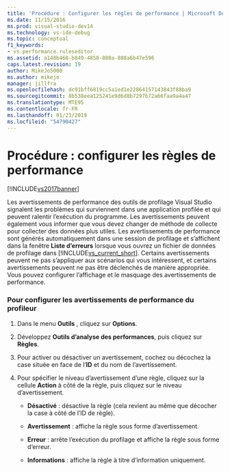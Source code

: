 ```yaml
---
title: 'Procédure : Configurer les règles de performance | Microsoft Docs'
ms.date: 11/15/2016
ms.prod: visual-studio-dev14
ms.technology: vs-ide-debug
ms.topic: conceptual
f1_keywords:
- vs.performance.ruleseditor
ms.assetid: a148b468-b849-4858-880a-808a6b47e596
caps.latest.revision: 19
author: MikeJo5000
ms.author: mikejo
manager: jillfra
ms.openlocfilehash: dc91bff6819cc5a1ed1e22864157143843f88ba9
ms.sourcegitcommit: 8b538eea125241e9d6d8b7297b72a66faa9a4a47
ms.translationtype: MTE95
ms.contentlocale: fr-FR
ms.lasthandoff: 01/23/2019
ms.locfileid: "54790427"
---
```

# <a name="how-to-configure-performance-rules"></a>Procédure : configurer les règles de performance
[!INCLUDE[vs2017banner](../includes/vs2017banner.md)]

Les avertissements de performance des outils de profilage Visual Studio signalent les problèmes qui surviennent dans une application profilée et qui peuvent ralentir l’exécution du programme. Les avertissements peuvent également vous informer que vous devez changer de méthode de collecte pour collecter des données plus utiles. Les avertissements de performance sont générés automatiquement dans une session de profilage et s’affichent dans la fenêtre **Liste d’erreurs** lorsque vous ouvrez un fichier de données de profilage dans [!INCLUDE[vs_current_short](../includes/vs-current-short-md.md)]. Certains avertissements peuvent ne pas s’appliquer aux scénarios qui vous intéressent, et certains avertissements peuvent ne pas être déclenchés de manière appropriée. Vous pouvez configurer l’affichage et le masquage des avertissements de performance.  
  
### <a name="to-configure-profiler-performance-warnings"></a>Pour configurer les avertissements de performance du profileur  
  
1.  Dans le menu **Outils** , cliquez sur **Options**.  
  
2.  Développez **Outils d’analyse des performances**, puis cliquez sur **Règles**.  
  
3.  Pour activer ou désactiver un avertissement, cochez ou décochez la case située en face de l’**ID** et du nom de l’avertissement.  
  
4.  Pour spécifier le niveau d’avertissement d’une règle, cliquez sur la cellule **Action** à côté de la règle, puis cliquez sur le niveau d’avertissement.  
  
    -   **Désactivé** : désactive la règle (cela revient au même que décocher la case à côté de l’ID de règle).  
  
    -   **Avertissement** : affiche la règle sous forme d’avertissement.  
  
    -   **Erreur** : arrête l’exécution du profilage et affiche la règle sous forme d’erreur.  
  
    -   **Informations** : affiche la règle à titre d’information uniquement.
